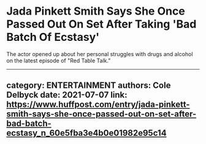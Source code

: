 # Jada Pinkett Smith Says She Once Passed Out On Set After Taking 'Bad Batch Of Ecstasy'

The actor opened up about her personal struggles with drugs and alcohol on the latest episode of "Red Table Talk."

---
category: ENTERTAINMENT
authors: Cole Delbyck
date: 2021-07-07
link: https://www.huffpost.com/entry/jada-pinkett-smith-says-she-once-passed-out-on-set-after-bad-batch-ecstasy_n_60e5fba3e4b0e01982e95c14
---

